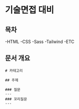 
# 기술면접 대비

## 목차
-HTML
-CSS
-Sass
-Tailwind
-ETC

## 문서 개요
```
# 카테고리

## 주제

### 질문
---
### 꼬리질문
---

```
